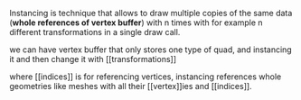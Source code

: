 Instancing is technique that allows to draw multiple copies of the same data (**whole references of vertex buffer**) with n times with for example n different transformations in a single draw call.

we can have vertex buffer that only stores one type of quad, and instancing it and then change it with [[transformations]]


where [[indices]] is for referencing vertices, instancing references whole geometries like meshes with all their [[vertex]]ies and [[indices]].